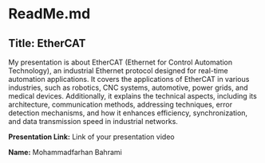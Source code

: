 # ReadMe.md

## Title: EtherCAT

My presentation is about EtherCAT (Ethernet for Control Automation Technology), an industrial Ethernet protocol designed for real-time automation applications. It covers the applications of EtherCAT in various industries, such as robotics, CNC systems, automotive, power grids, and medical devices. Additionally, it explains the technical aspects, including its architecture, communication methods, addressing techniques, error detection mechanisms, and how it enhances efficiency, synchronization, and data transmission speed in industrial networks.

**Presentation Link:** Link of your presentation video  

**Name:** Mohammadfarhan Bahrami


